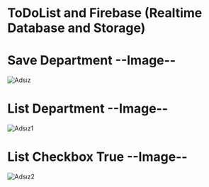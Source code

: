 # ToDoList and Firebase (Realtime Database and Storage)

# Save Department --Image--
![Adsız](https://user-images.githubusercontent.com/97099484/153731117-55e29ede-5360-4500-adb7-7ce590b38817.png)

# List Department --Image--
![Adsız1](https://user-images.githubusercontent.com/97099484/153731172-70bf9375-e80d-4bf7-b399-2b2621092c9b.png)

# List Checkbox True --Image--
![Adsız2](https://user-images.githubusercontent.com/97099484/153731192-e88a38bc-e7ff-400b-bc06-afdcea1c9214.png)


